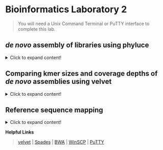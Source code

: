 # Bioinformatics Laboratory 2

>You will need a Unix Command Terminal or PuTTY interface to complete this lab.

## *de novo* assembly of libraries using phyluce

<details>
 <summary>Click to expand content!</summary>

 >There are several different ways to assemble contigs from your cleaned Illumina FASTQ data. In this module we will compare the results of two different assemblers that we will execute in [phyluce](https://phyluce.readthedocs.io/en/latest/index.html).

1. We will use the three sets of cleaned fastq.gz files from [Unit 1](https://github.com/nhm-herpetology/museum-NGS-training/tree/main/Unit_01/Bioinformatics_Lab) that were downloaded from the NCBI [SRA](https://www.ncbi.nlm.nih.gov/sra) and originally sequenced for Streicher & Wiens ([2016](https://www.sciencedirect.com/science/article/abs/pii/S1055790316300495?via%3Dihub)).  
```  
Cylindrophis_ruffus_FMNH_258674-READ1.fastq.gz
Cylindrophis_ruffus_FMNH_258674-READ2.fastq.gz
Cylindrophis_ruffus_FMNH_258674-READ-singleton.fastq.gz
``` 
>These files should be inside a directory called ```Unit_1/Data/clean-fastq/Cylindrophis_ruffus_FMNH_258674/split-adapter-quality-trimmed```
 
2. Activate phyluce
 ```  
  conda activate phyluce-1.7.1
 ``` 
3. To use phyluce to assemble reads into contigs, a configuration file is needed. The configuration file looks like this:

```
[samples]
Cylindrophis_ruffus_FMNH_258674:clean-fastq/Cylindrophis_ruffus_FMNH_258674/split-adapter-quality-trimmed/
  
```
The configuration file tells phyluce where to find the files that are to be *de novo* assembled. Our example only contains one sample, but you can have configuration files with as many samples/taxa/individuals as you like.

4. To make the configuration text file let's use the command line: 
 
 ```  
  cat > assembly.conf
 ```   
 Now paste the configuration text (from Step 3) into your terminal and then press CTRL + SHIFT + D. 
 
5. We are now ready to assemble the reads into contigs using velvet: 
 ```   
phyluce_assembly_assemblo_velvet \
    --conf assembly.conf \
    --output velvet-assemblies \
    --cores 12 
 ```
 >This will place the ouput files in a new directory called velvet-assemblies. On Franklin it should take about 3 mins to run. 
 
 6. Next, let's use the same configuration file to assemble the reads into contigs using spades: 
 ```   
phyluce_assembly_assemblo_spades \
    --conf assembly.conf \
    --output spades-assemblies \
    --cores 12 
 ``` 
  >This will place the ouput files in a new directory called spades-assemblies. On Franklin this may take ~10 mins to run.  

Once both assemblies have finished our ```Data``` directory should contain the following items: 
 
```
 assembly.conf         illumiprocessor.log                   raw-fastq
clean-fastq           phyluce_assembly_assemblo_spades.log  spades-assemblies
illumiprocessor.conf  phyluce_assembly_assemblo_velvet.log  velvet-assemblies
```

7. Once completed, both ```spades-assemblies``` and ```velvet-assemblies``` should contain two directories ```contigs``` and  ```Cylindrophis_ruffus_FMNH_258674```
 
The ```contigs``` directory contains a single FASTA file which is the output of the assembly. It will contain hundreds to thousands of sequences inferred by the assembly. 

Each line of the FASTA file will look something like this: 
 
 ```
>NODE_6_length_2008_cov_11.945212
TGGAGGCATAAAAGTGGCTGGGGGAAATGCGCTTTGTGGTGGAAGTGTGGTATATAAAGG
TTTGGCACTAAAAGGGTTCATACTAAATACTGGATTAGTGCTTTTATCCAAACTATTTGA
ATTAGAAAATTCTTTCTTGATAAAAGTCAAGTTCAGTGGCTCATCTGAGGTTTCAGATGA
TGAAGAAACACTGTTGTGGTCTACGTTGACACTATTGGATTTTGTTTTGTTCTTTGTAGC
TATAATATTTTTGGGTTCCTTCATTTGTTTTGGTAAAGACAAGTCCAAAGGTTCAGCCTG
AAGCTCCTCAGAGGAGAAACTGTTTGGAGTGTAAGAACTACTATGGGAGTTTTTAGAAGA
TGTGGAAGAAAGATTTAATGGTGAAGGAGTATTGCTCCTGGAGTGGTCCAATTTCTCAGC
TGCTTTAATACTGGTAAAGTGAGTAGGTTTTGTTAGCCTGAGAGGAGTATCACAGTTAGT
AACACTATTATGAAGTTCAGCTATAGATGGTGATGTTATAGAGTCCACAGGCTTTATAGG
GGATCTGGCTGACAAAGAGTCTTTCGTGGGAGTATTGTTGGTGGCAGCCAGCACCACCTT
GGCATTGCTCCTTTCCAGGGGTGGCGACCTGGAAGTTGTGTGTTGGTAGACTTTTCGTTG
TTCGAACCATTCCTTCACAAATTCCTGAGGAAGGCCAACAGCAATGGAAATTTTCAGTAG
TTCATCAGAAGTGGGCTCCATATTCATAGCAAAATATGCTTTAAGTACAGACATATGGTC
CTTGTATGGATTGATAGGGCTAGCCATTCCTTTCTCAGAAAGTACAGATGATAGGAGGAG
AGCTTGCTTATCAAAAATCACCCCTGGTTTGCTAGGAACCATGTTTTCGTGAGGTTGGAG
GACTGCCTTGATTTCTTCATTCATCTTACAGAGGTACCGTTCATGTTGATGCAGGGGAAT
GGGTCCAGGAAAACTTTCTTTACAGAATTGGCATGAAAATGGAGTGGGTATATTATGATT
TTCTATCATTTTATCTTCAGTCACCAAATCTATTAGGGTGCGTAGTTTTTCTTTCTTAAA
GTTGTTGAGCTGCCTCCTTGAATCTGTAGTCAAGCTCTGGAGACAAGCTTTGGCTTCATT
GACTTTTTCTAAAGTGTAGTCAATAATACTTTTAGTGGCACCATTATGACTGACTACTGG
AAGACCCACAGGTGGAATACCAGGAGAAGTAATGCCTTGTTCCTCTGGCTGAGAACATGG
GTCCTTCATGTGGTAACCTTTCAGCTTGGAAATTTCTTCAGTGCCACAGTCCATTTTCTG
CCTAGAAACGGTGTTGTCTACAATCTGTAGGACTTTCTGCACTTCACTTAAATTGCTCCC
CATTGCTGGGAATCCAAGTAAAGGTGCTTCCATTCCTACCACTAAGTGCTGCATTGGACT
TTGAGTAGAAGCATGGACTCCTATTGGGCTGGTTGCACCAAGTCTACCGTTCATAAAAGG
ACTAGCACCAGTGAACCCATGGGTTGCCATCAGAACTTTATATTCATTAAAGTCTAGTGG
TTCTGTTTTGATTTTCAGTAAGCCTGACTGCTCAGACATACTAAGTGGTTTTCCATTCTC
CAGCTTGTTTCTCAATTGTGTAATGGCTGAATTAGTAGGTGAGGAAGATACAGAATTAGG
AGAAGAACCCGTCTTGATATTGTTTCTCATTCGACCATTTACAGAGATTAAACCAATACA
TTTCTTGCTGCTGATGTGTGAACTGTATGAACCAGAATGGGAAAAACGTTTCTTGCAATT
GGGACATTCATATGGTTTTTCACCTGTAACGAATTTAAAAAAAGTTAGTAAGAGGCAAAC
CTGTTCTTCAAATATGTAATTTAGCAGCTAATCACATCATGTCTACATATTCTATTTATT
TTATTGAATGATTTCCCCTTCTGCAATTGGAAACTGTCATCCAAAAATTATGCAAATAGC
AGTATGCAAGATTTGTTCCAGCTTTCAT
```
>Node number is a unique identifier for different contigs, length is the number of nucleotides in the contig, and coverage is the average per base nucleotide depth that was used to infer each contig 

The ```Cylindrophis_ruffus_FMNH_258674``` directory contains various log files from the two programs.
 
8. When executed in phyluce, spades compares three kmer values (k = 21, 33, 55) and velvet used (k = 31). If we compare some common statistics of the two assemblies we should see that the results differ. 

The data below were collected using the following phyluce script: 
``` 
for i in spades-assemblies/contigs/*.fasta;
do
    phyluce_assembly_get_fasta_lengths --input $i --csv;
done 
``` 
Spades: 

sample | contigs  | total bp | mean length | 95 CI length | min length | max length | median legnth | contigs >1kb
------------ | -------------  | ------------- | ------------- | ------------- | ------------- | ------------- | ------------- | -------------
Cylindrophis_ruffus_FMNH_258674 | 16141 | 7288211 | 451.53404373954527 | 1.308632812051666 | 56 | 5441 | 404.0 | 98

Velvet: 

sample | contigs  | total bp | mean length | 95 CI length | min length | max length | median legnth | contigs >1kb
------------ | -------------  | ------------- | ------------- | ------------- | ------------- | ------------- | ------------- | -------------
Cylindrophis_ruffus_FMNH_258674 | 49126 | 12251170 | 249.38260798762366 | 0.4714853349602348 | 100 | 1141 | 237.0 | 1

 
>These differences arise from the different kmer and coverage depth settings which we will explore more in the next module. 
 
</details>

 ## Comparing kmer sizes and coverage depths of *de novo* assemblies using velvet

<details>
 <summary>Click to expand content!</summary>
 
>As we discussed in lecture earlier today, different kmer lengths and coverge thresholds produce different assembly results. We will see examples of this by generating a handful of assemblies in [velvet](https://www.ebi.ac.uk/~zerbino/velvet/). 

1. First let's download velvet 1.2.10: 
 ```
wget https://www.ebi.ac.uk/~zerbino/velvet/velvet_1.2.10.tgz
```

2. Now let's unzip and make the software: 
``` 
tar -xvzf velvet_1.2.10.tgz
```
``` 
rm velvet_1.2.10.tgz
```
```
cd velvet_1.2.10
```
``` 
make 'MAXKMERLENGTH=127' 
``` 
>This should make two executable files ```velveth``` and ```velvetg```

3. You should have three sets of cleaned fastq.gz files from [Unit 1](https://github.com/nhm-herpetology/museum-NGS-training/tree/main/Unit_01/Bioinformatics_Lab)  
```  
Cylindrophis_ruffus_FMNH_258674-READ1.fastq.gz
Cylindrophis_ruffus_FMNH_258674-READ2.fastq.gz
Cylindrophis_ruffus_FMNH_258674-READ-singleton.fastq.gz
```  
 
4. Using the Cylindrophis ruffus sample from [Unit 1](https://github.com/nhm-herpetology/museum-NGS-training/tree/main/Unit_01/Bioinformatics_Lab), let's run velvet using the default kmer size:
```
./velveth output_directory/ 48 -fasta -short solexa1.fa solexa2.fa solexa3.fa -long capillary.fa
``` 
5. Now let's run velvet using the largest possible kmer size:
 ```
./velveth output_directory/ 127 -fasta -short solexa1.fa solexa2.fa solexa3.fa -long capillary.fa
``` 


</details>

## Reference sequence mapping

<details>
 <summary>Click to expand content!</summary>
 
>Reference-based assemblies can be useful when you have low coverage data (e.g. museum specimen shotgun sequencing) and a good reference genome.  

```
cd some_directory
```

</details>

**Helpful Links** 
> [velvet](https://www.ebi.ac.uk/~zerbino/velvet/) | [Spades](https://cab.spbu.ru/software/spades/) | [BWA](https://github.com/lh3/bwa) | [WinSCP](https://winscp.net/eng/download.php) | [PuTTY](https://www.chiark.greenend.org.uk/~sgtatham/putty/latest.html) 

